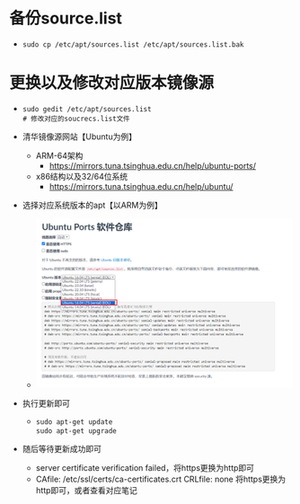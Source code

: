 # 备份source.list

- ```
  sudo cp /etc/apt/sources.list /etc/apt/sources.list.bak
  ```

# 更换以及修改对应版本镜像源

- ```
  sudo gedit /etc/apt/sources.list 
  # 修改对应的soucrecs.list文件
  ```

- 清华镜像源网站【Ubuntu为例】
  - ARM-64架构
    - https://mirrors.tuna.tsinghua.edu.cn/help/ubuntu-ports/
  - x86结构以及32/64位系统
    - https://mirrors.tuna.tsinghua.edu.cn/help/ubuntu/
- 选择对应系统版本的apt【以ARM为例】
  - ![image-20231230190812214](src/image-20231230190812214.png)

- 执行更新即可

  - ```
    sudo apt-get update
    sudo apt-get upgrade
    ```

- 随后等待更新成功即可

  - server certificate verification failed，将https更换为http即可
  - CAfile: /etc/ssl/certs/ca-certificates.crt CRLfile: none 将https更换为http即可，或者查看对应笔记